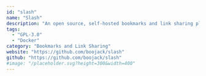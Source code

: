 ```yaml
---
id: "slash"
name: "Slash"
description: "An open source, self-hosted bookmarks and link sharing platform."
tags:
  - "GPL-3.0"
  - "Docker"
category: "Bookmarks and Link Sharing"
website: "https://github.com/boojack/slash"
github: "https://github.com/boojack/slash"
#image: "/placeholder.svg?height=300&width=400"
---
```


